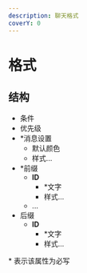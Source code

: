 ```yaml
---
description: 聊天格式
coverY: 0
---
```


# 格式

## 结构

- 条件
- 优先级
- *消息设置
  - 默认颜色
  - 样式...
- *前缀
  - **ID**
    - *文字
    - 样式...
  - ...
- 后缀
  - **ID**
    - *文字
    - 样式...

\* 表示该属性为必写